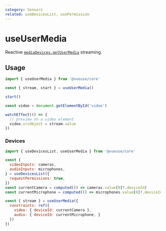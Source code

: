 ```yaml
---
category: Sensors
related: useDevicesList, usePermission
---
```


# useUserMedia

Reactive [`mediaDevices.getUserMedia`](https://developer.mozilla.org/en-US/docs/Web/API/MediaDevices/getUserMedia) streaming.

## Usage

```js
import { useUserMedia } from '@vueuse/core'

const { stream, start } = useUserMedia()

start()
```

```ts
const video = document.getElementById('video')

watchEffect(() => {
  // preview on a video element
  video.srcObject = stream.value
})
```

### Devices

```js
import { useDevicesList, useUserMedia } from '@vueuse/core'

const {
  videoInputs: cameras,
  audioInputs: microphones,
} = useDevicesList({
  requestPermissions: true,
})
const currentCamera = computed(() => cameras.value[0]?.deviceId)
const currentMicrophone = computed(() => microphones.value[0]?.deviceId)

const { stream } = useUserMedia({
  constraints: ref({
    video: { deviceId: currentCamera },
    audio: { deviceId: currentMicrophone, }
  })
})
```
